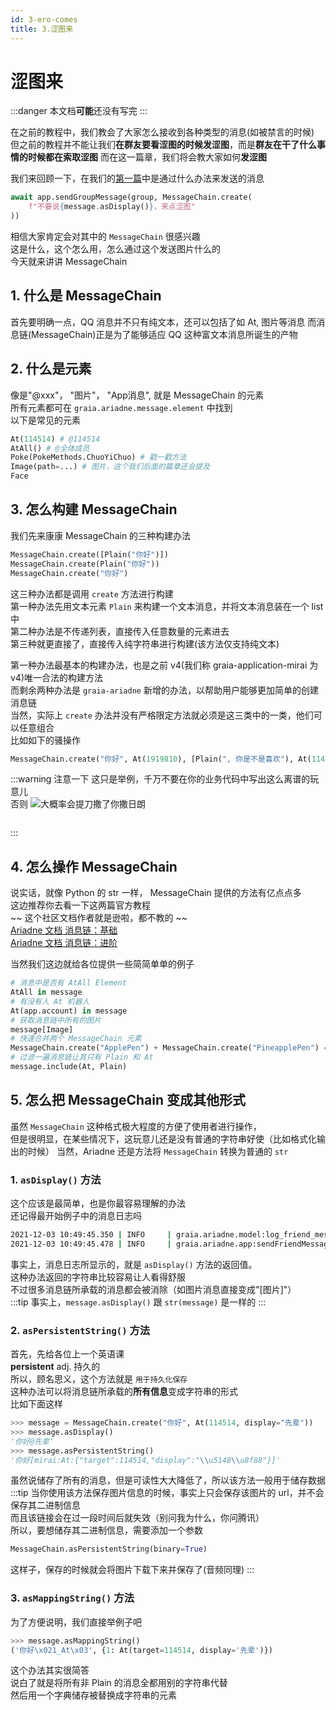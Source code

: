 ```yaml
---
id: 3-ero-comes
title: 3.涩图来
---
```


# 涩图来

:::danger
本文档**可能**还没有写完
:::


在之前的教程中，我们教会了大家怎么接收到各种类型的消息(如被禁言的时候)  
但之前的教程并不能让我们**在群友要看涩图的时候发涩图**，而是**群友在干了什么事情的时候都在索取涩图**
而在这一篇章，我们将会教大家如何**发涩图**

我们来回顾一下，在我们的[第一篇](1_hello_ero)中是通过什么办法来发送的消息
```python
await app.sendGroupMessage(group, MessageChain.create(
    f"不要说{message.asDisplay()}，来点涩图"
))
```
相信大家肯定会对其中的 `MessageChain` 很感兴趣  
这是什么，这个怎么用，怎么通过这个发送图片什么的  
今天就来讲讲 MessageChain

## 1. 什么是 MessageChain
首先要明确一点，QQ 消息并不只有纯文本，还可以包括了如 At, 图片等消息
而消息链(MessageChain)正是为了能够适应 QQ 这种富文本消息所诞生的产物

## 2. 什么是元素
像是"@xxx"， "图片"， "App消息", 就是 MessageChain 的元素  
所有元素都可在 `graia.ariadne.message.element` 中找到  
以下是常见的元素
```python
At(114514) # @114514
AtAll() # @全体成员
Poke(PokeMethods.ChuoYiChuo) # 戳一戳方法
Image(path=...) # 图片，这个我们后面的篇章还会提及
Face
```

## 3. 怎么构建 MessageChain
我们先来康康 MessageChain 的三种构建办法
```python
MessageChain.create([Plain("你好")])
MessageChain.create(Plain("你好"))
MessageChain.create("你好")
```
这三种办法都是调用 `create` 方法进行构建  
第一种办法先用文本元素 `Plain` 来构建一个文本消息，并将文本消息装在一个 list 中  
第二种办法是不传递列表，直接传入任意数量的元素进去  
第三种就更直接了，直接传入纯字符串进行构建(该方法仅支持纯文本)  

第一种办法最基本的构建办法，也是之前 v4(我们称 graia-application-mirai 为 v4)唯一合法的构建方法  
而剩余两种办法是 `graia-ariadne` 新增的办法，以帮助用户能够更加简单的创建消息链  
当然，实际上 `create` 办法并没有严格限定方法就必须是这三类中的一类，他们可以任意组合  
比如如下的骚操作  
```python
MessageChain.create("你好", At(1919810), [Plain(", 你是不是喜欢"), At(114514)])
```
:::warning 注意一下
这只是举例，千万不要在你的业务代码中写出这么离谱的玩意儿  
<Curtain type="warning">否则 <MoreInfo words="蓝玻璃块"><img src="/images/3_BGB_watching.webp"></MoreInfo>大概率会提刀撒了你</Curtain><Curtain type="warning">撒日朗</Curtain>
<div style="height:1em"></div>
:::

## 4. 怎么操作 MessageChain
说实话，就像 Python 的 str 一样， MessageChain 提供的方法有亿点点多  
这边推荐你去看一下这两篇官方教程  
~~ 这个社区文档作者就是逊啦，都不教的 ~~  
[Ariadne 文档 消息链：基础](https://graia.readthedocs.io/basic/msg-chain/)  
[Ariadne 文档 消息链：进阶](https://graia.readthedocs.io/advance/msg-chain/)  

当然我们这边就给各位提供一些简简单单的例子
```python
# 消息中是否有 AtAll Element
AtAll in message
# 有没有人 At 机器人
At(app.account) in message
# 获取消息链中所有的图片
message[Image]
# 快速合并两个 MessageChain 元素
MessageChain.create("ApplePen") + MessageChain.create("PineapplePen") == MessageChain.create("ApplePenPineapplePen")
# 过滤一遍消息链让其只有 Plain 和 At
message.include(At, Plain)
```

## 5. 怎么把 MessageChain 变成其他形式
虽然 `MessageChain` 这种格式极大程度的方便了使用者进行操作，  
但是很明显，在某些情况下，这玩意儿还是没有普通的字符串好使（比如格式化输出的时候）
当然，Ariadne 还是方法将 `MessageChain` 转换为普通的 `str`

### 1. `asDisplay()` 方法  
这个应该是最简单，也是你最容易理解的办法  
还记得最开始例子中的消息日志吗
```bash
2021-12-03 10:49:45.350 | INFO     | graia.ariadne.model:log_friend_message:114 - 1919810: [Graiax(114514)] -> '你好'
2021-12-03 10:49:45.478 | INFO     | graia.ariadne.app:sendFriendMessage:114 - [BOT 1919810] Friend(114514) <- '不要说你好，来点涩图'
```
事实上，消息日志所显示的，就是 `asDisplay()` 方法的返回值。  
这种办法返回的字符串比较容易让人看得舒服  
不过很多消息链所承载的消息都会被消除（如图片消息直接变成"[图片]"）  
:::tip
事实上，`message.asDisplay()` 跟 `str(message)` 是一样的
:::

### 2. `asPersistentString()` 方法  
首先，先给各位上一个英语课  
**persistent** adj. 持久的  
所以，顾名思义，这个方法就是 ` 用于持久化保存 `  
这种办法可以将消息链所承载的**所有信息**变成字符串的形式  
比如下面这样
```python
>>> message = MessageChain.create("你好", At(114514, display="先辈"))
>>> message.asDisplay()
'你好@先辈'
>>> message.asPersistentString()
'你好[mirai:At:{"target":114514,"display":"\\u5148\\u8f88"}]'
```
虽然说储存了所有的消息，但是可读性大大降低了，所以该方法一般用于储存数据
:::tip
当你使用该方法保存图片信息的时候，事实上只会保存该图片的 url，并不会保存其二进制信息  
而且该链接会在过一段时间后就失效（别问我为什么，你问腾讯）  
所以，要想储存其二进制信息，需要添加一个参数
```python
MessageChain.asPersistentString(binary=True)
```
这样子，保存的时候就会将图片下载下来并保存了(音频同理)
:::

### 3. `asMappingString()` 方法
为了方便说明，我们直接举例子吧
```python
>>> message.asMappingString()
('你好\x021_At\x03', {1: At(target=114514, display='先辈')})
```
这个办法其实很简答  
说白了就是将所有非 Plain 的消息全都用别的字符串代替  
然后用一个字典储存被替换成字符串的元素